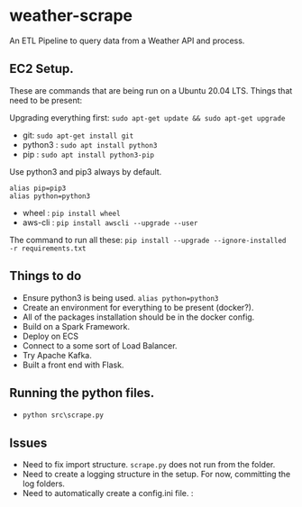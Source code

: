 # weather-scrape
An ETL Pipeline to query data from a Weather API and process.

## EC2 Setup.

These are commands that are being run on a Ubuntu 20.04 LTS.
Things that need to be present: 

Upgrading everything first:
```sudo apt-get update && sudo apt-get upgrade```

- git: ```sudo apt-get install git```
- python3 : ```sudo apt install python3```
- pip : ```sudo apt install python3-pip```

Use python3 and pip3 always by default.
```
alias pip=pip3
alias python=python3
```

- wheel : ```pip install wheel```
- aws-cli : ```pip install awscli --upgrade --user```

The command to run all these:
```pip install --upgrade --ignore-installed -r requirements.txt```

## Things to do

- Ensure python3 is being used. ```alias python=python3```
- Create an environment for everything to be present (docker?). 
- All of the packages installation should be in the docker config.
- Build on a Spark Framework.
- Deploy on ECS
- Connect to a some sort of Load Balancer.
- Try Apache Kafka.
- Built a front end with Flask.

## Running the python files.

- ```python src\scrape.py```

## Issues

- Need to fix import structure. ```scrape.py``` does not run from the folder.
- Need to create a logging structure in the setup. For now, committing the log folders.
- Need to automatically create a config.ini file. :